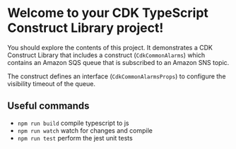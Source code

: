 # Welcome to your CDK TypeScript Construct Library project!

You should explore the contents of this project. It demonstrates a CDK Construct Library that includes a construct (`CdkCommonAlarms`)
which contains an Amazon SQS queue that is subscribed to an Amazon SNS topic.

The construct defines an interface (`CdkCommonAlarmsProps`) to configure the visibility timeout of the queue.

## Useful commands

 * `npm run build`   compile typescript to js
 * `npm run watch`   watch for changes and compile
 * `npm run test`    perform the jest unit tests
